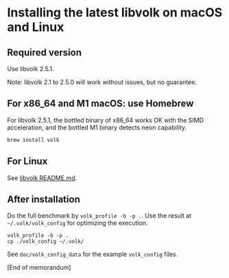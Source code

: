 # Installing the latest libvolk on macOS and Linux

## Required version

Use libvolk 2.5.1.

Note: libvolk 2.1 to 2.5.0 will work without issues, but no guarantee.

## For x86_64 and M1 macOS: use Homebrew

For libvolk 2.5.1, the bottled binary of x86\_64 works OK with the SIMD acceleration, and the bottled M1 binary detects neon capability.

```sh
brew install volk
```

## For Linux

See [libvolk README.md](https://github.com/gnuradio/volk#readme).

## After installation

Do the full benchmark by `volk_profile -b -p .`. Use the result at `~/.volk/volk_config` for optimizing the execution.

```shell
volk_profile -b -p .
cp ./volk_config ~/.volk/
```

See `doc/volk_config_data` for the example `volk_config` files.

[End of memorandum]
